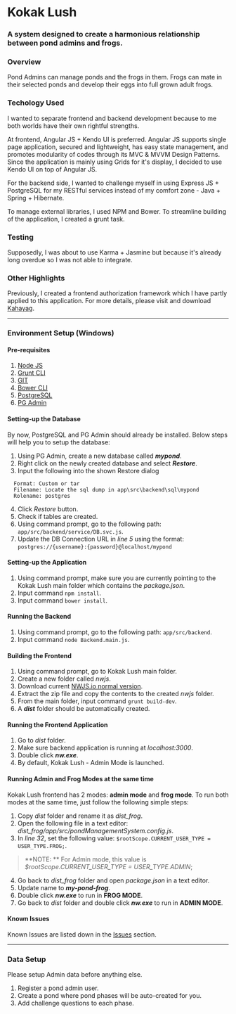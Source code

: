 # Kokak Lush
### A system designed to create a harmonious relationship between pond admins and frogs.

### Overview
Pond Admins can manage ponds and the frogs in them.
Frogs can mate in their selected ponds and develop their eggs into full grown adult frogs.

### Techology Used
I wanted to separate frontend and backend development because to me both worlds have their own rightful strengths.

At frontend, Angular JS + Kendo UI is preferred. Angular JS supports single page application, secured and lightweight, has easy state management, and promotes modularity of codes through its MVC & MVVM Design Patterns. Since the application is mainly using Grids for it's display, I decided to use Kendo UI on top of Angular JS.

For the backend side, I wanted to challenge myself in using Express JS + PostgreSQL for my RESTful services instead of my comfort zone - Java + Spring + Hibernate.

To manage external libraries, I used NPM and Bower.
To streamline building of the application, I created a grunt task.

### Testing
Supposedly, I was about to use Karma + Jasmine but because it's already long overdue so I was not able to integrate.

### Other Highlights
Previously, I created a frontend authorization framework which I have partly applied to this application. For more details, please visit and download [Kahayag](https://github.com/kimhonoridez/kahayag).

-------

### Environment Setup (Windows)
#### Pre-requisites
1. [Node JS](https://nodejs.org/en/download/)
2. [Grunt CLI](https://gruntjs.com/getting-started#installing-the-cli)
3. [GIT](https://git-scm.com/downloads)
5. [Bower CLI](https://bower.io/#install-bower)
6. [PostgreSQL](https://www.postgresql.org/download/)
7. [PG Admin](https://www.pgadmin.org/download/)

#### Setting-up the Database
By now, PostgreSQL and PG Admin should already be installed. Below steps will help you to setup the database:
1. Using PG Admin, create a new database called __*mypond*__.
2. Right click on the newly created database and select __*Restore*__.
3. Input the following into the shown Restore dialog
```
  Format: Custom or tar
  Filename: Locate the sql dump in app\src\backend\sql\mypond
  Rolename: postgres
```
4. Click *Restore* button.
5. Check if tables are created.
6. Using command prompt, go to the following path: `app/src/backend/service/DB.svc.js`.
7. Update the DB Connection URL in *line 5* using the format: `postgres://{username}:{password}@localhost/mypond`

#### Setting-up the Application
1. Using command prompt, make sure you are currently pointing to the Kokak Lush main folder which contains the *package.json*.
2. Input command `npm install`.
3. Input command `bower install`.

#### Running the Backend
1. Using command prompt, go to the following path: `app/src/backend`.
2. Input command `node Backend.main.js`.

#### Building the Frontend
1. Using command prompt, go to Kokak Lush main folder.
2. Create a new folder called *nwjs*.
3. Download current [NWJS.io normal version](https://nwjs.io/).
4. Extract the zip file and copy the contents to the created *nwjs* folder.
5. From the main folder, input command `grunt build-dev`.
6. A **_dist_** folder should be automatically created.

#### Running the Frontend Application
1. Go to *dist* folder.
2. Make sure backend application is running at *localhost:3000*.
3. Double click **_nw.exe_**.
4. By default, Kokak Lush - Admin Mode is launched.

#### Running Admin and Frog Modes at the same time
Kokak Lush frontend has 2 modes: **admin mode** and **frog mode**. To run both modes at the same time, just follow the following simple steps:
1. Copy *dist* folder and rename it as *dist_frog*.
2. Open the following file in a text editor: *dist_frog/app/src/pondManagementSystem.config.js*.
3. In *line 32*, set the following value: `$rootScope.CURRENT_USER_TYPE = USER_TYPE.FROG;`.
> **NOTE: ** For Admin mode, this value is *$rootScope.CURRENT_USER_TYPE = USER_TYPE.ADMIN*;
4. Go back to *dist_frog* folder and open *package.json* in a text editor.
5. Update name to **_my-pond-frog_**.
6. Double click **_nw.exe_** to run in **FROG MODE**.
5. Go back to *dist* folder and double click **_nw.exe_** to run in **ADMIN MODE**.

#### Known Issues
Known Issues are listed down in the [Issues](https://github.com/kimhonoridez/kokak-lush/issues) section.

-------

### Data Setup
Please setup Admin data before anything else.
1. Register a pond admin user.
2. Create a pond where pond phases will be auto-created for you.
3. Add challenge questions to each phase.
